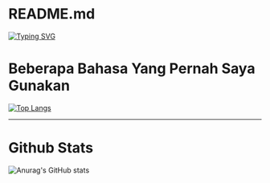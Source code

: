 # README.md

[![Typing SVG](https://readme-typing-svg.herokuapp.com/?lines=Welcome+To+My+Github;I'm+A+Software+Developer)](https://git.io/typing-svg)

# Beberapa Bahasa Yang Pernah Saya Gunakan
[![Top Langs](https://github-readme-stats.vercel.app/api/top-langs/?username=galihap76&langs_count=8&theme=white)](https://github.com/anuraghazra/github-readme-stats)

---
# Github Stats
![Anurag's GitHub stats](https://github-readme-stats.vercel.app/api?username=galihap76&show_icons=true&theme=white)
